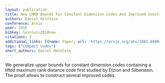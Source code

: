```yaml
---
layout: publication
title: New LMRD Bounds For Constant Dimension Codes And Improved Constructions
authors: Daniel Heinlein
conference: Arxiv
year: 2018
bibkey: heinlein2018new
citations: 2
additional_links: [{name: Paper, url: 'https://arxiv.org/abs/1801.04803'}]
tags: ["Compact Codes"]
short_authors: Daniel Heinlein
---
```

We generalize upper bounds for constant dimension codes containing a lifted
maximum rank distance code first studied by Etzion and Silberstein. The proof
allows to construct several improved codes.